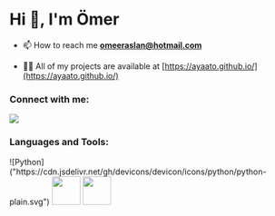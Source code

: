 <h1 align="left">Hi 👋, I'm Ömer</h1>

- 📫 How to reach me **omeeraslan@hotmail.com**

- 👨‍💻 All of my projects are available at [https://ayaato.github.io/](https://ayaato.github.io/)

<h3 align="left">Connect with me:</h3>

<a href="https://discord.com/users/965963899612573748"><img src="https://lanyard-profile-readme.vercel.app/api/965963899612573748?theme=dark&bg=18191c&animated=false&hideDiscrim=true&borderRadius=30px"></a>


<h3 align="left">Languages and Tools:</h3>
![Python]("https://cdn.jsdelivr.net/gh/devicons/devicon/icons/python/python-plain.svg")
<img src="https://cdn.jsdelivr.net/gh/devicons/devicon/icons/csharp/csharp-plain.svg" style="width:50px;height: 50px" />
<img src="https://cdn.jsdelivr.net/gh/devicons/devicon/icons/microsoftsqlserver/microsoftsqlserver-plain.svg" style="width:50px;height: 50px" />
